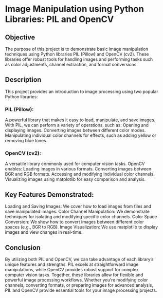 # Image Manipulation using Python Libraries: PIL and OpenCV
## Objective
The purpose of this project is to demonstrate basic image manipulation techniques using Python libraries PIL (Pillow) and OpenCV (cv2). These libraries offer robust tools for handling images and performing tasks such as color adjustments, channel extraction, and format conversions.

## Description
This project provides an introduction to image processing using two popular Python libraries:

### PIL (Pillow):
A powerful library that makes it easy to load, manipulate, and save images. With PIL, we can perform a variety of operations, such as:
Opening and displaying images.
Converting images between different color modes.
Manipulating individual color channels for effects, such as adding yellow or removing blue tones.
### OpenCV (cv2): 
A versatile library commonly used for computer vision tasks. OpenCV enables:
Loading images in various formats.
Converting images between BGR and RGB formats.
Accessing and modifying individual color channels.
Visualizing images using matplotlib for easy comparison and analysis.
## Key Features Demonstrated:
Loading and Saving Images: We cover how to load images from files and save manipulated images.
Color Channel Manipulation: We demonstrate techniques for isolating and modifying specific color channels.
Color Space Conversion: We show how to convert images between different color spaces (e.g., BGR to RGB).
Image Visualization: We use matplotlib to display images and view changes in real-time.

## Conclusion
By utilizing both PIL and OpenCV, we can take advantage of each library’s unique features and strengths. PIL excels at straightforward image manipulations, while OpenCV provides robust support for complex computer vision tasks. Together, these libraries allow for flexible and powerful image processing workflows. Whether you're modifying color channels, converting formats, or preparing images for advanced analysis, PIL and OpenCV provide essential tools for your image processing projects.
